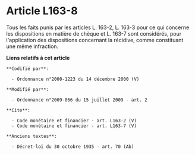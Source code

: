 # Article L163-8

Tous les faits punis par les articles L. 163-2, L. 163-3 pour ce qui concerne les dispositions en matière de chèque et L.
163-7 sont considérés, pour l'application des dispositions concernant la récidive, comme constituant une même infraction.

**Liens relatifs à cet article**

	**Codifié par**:

	  - Ordonnance n°2000-1223 du 14 décembre 2000 (V)

	**Modifié par**:

	  - Ordonnance n°2009-866 du 15 juillet 2009 - art. 2

	**Cite**:

	  - Code monétaire et financier - art. L163-2 (V)
	  - Code monétaire et financier - art. L163-7 (V)

	**Anciens textes**:

	  - Décret-loi du 30 octobre 1935 - art. 70 (Ab)
